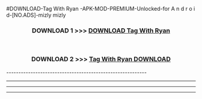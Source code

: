 #DOWNLOAD-Tag With Ryan -APK-MOD-PREMIUM-Unlocked-for A n d r o i d-[NO.ADS]-mizly mizly 



<div align="center">

<h3>DOWNLOAD 1 >>> <a href="https://getmod2.web.app/?judul=Tag With Ryan ">DOWNLOAD Tag With Ryan </a></h3><br>

<h3>DOWNLOAD 2 >>> <a href="https://getmod2.web.app/?judul=Tag With Ryan ">Tag With Ryan  DOWNLOAD </a></h3>

</div>
----------------------------------------------------------

----------------------------------------------------------

----------------------------------------------------------

----------------------------------------------------------




